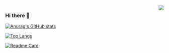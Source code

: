 <a href="#">
  <img align="right" src="https://metrics.lecoq.io/NWYLZW?template=terminal" />
</a>

### Hi there 👋

<!--
**Yiwen-Chan/Yiwen-Chan** is a ✨ _special_ ✨ repository because its `README.md` (this file) appears on your GitHub profile.

Here are some ideas to get you started:

- 🔭 I’m currently working on ...
- 🌱 I’m currently learning ...
- 👯 I’m looking to collaborate on ...
- 🤔 I’m looking for help with ...
- 💬 Ask me about ...
- 📫 How to reach me: ...
- 😄 Pronouns: ...
- ⚡ Fun fact: ...
-->

[![Anurag's GitHub stats](https://github-readme-stats.vercel.app/api?username=NWYLZW&count_private=true&show_icons=true)](https://github.com/anuraghazra/github-readme-stats)

[![Top Langs](https://github-readme-stats.vercel.app/api/top-langs/?username=NWYLZW&layout=compact)](https://github.com/anuraghazra/github-readme-stats)

[![Readme Card](https://github-readme-stats.vercel.app/api/pin/?username=NWYLZW&repo=right-click-helper)](https://github.com/NWYLZW/right-click-helper)
